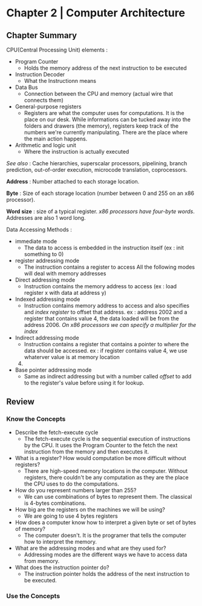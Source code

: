 # Chapter 2 | Computer Architecture

## Chapter Summary

CPU(Central Processing Unit) elements :
-	Program Counter
	-	Holds the memory address of the next instruction to be executed
-	Instruction Decoder
	-	What the Instructionn means
-	Data Bus
	-	Connection between the CPU and memory (actual wire that connects them)
-	General-purpose registers
	-	Registers are what the computer uses for computations. It is the place on our 
	desk. While informations can be tucked away into the folders and drawers (the memory), 
	registers keep track of the numbers we're currently manipulating. There are the place 
	where the main action happens.
-	Arithmetic and logic unit
	-	Where the instruction is actually executed

*See also* : Cache hierarchies, superscalar processors, pipelining, branch prediction, 
out-of-order execution, microcode translation, coprocessors.

**Address** : Number attached to each storage location.

**Byte** : Size of each storage location (number between 0 and 255 on an x86 processor).

**Word size** : size of a typical register. *x86 processors have four-byte words*. 
Addresses are also 1 word long.

Data Accessing Methods :
-	immediate mode
	-	The data to access is embedded in the instruction itself (ex : init something to 0)
-	register addressing mode
	-	The instruction contains a register to access
All the following modes will deal with memory addresses
-	Direct addressing mode
	-	Instruction contains the memory address to access (ex : load register x with data at 
	address y)
-	Indexed addressing mode 
	- Instruction contains memory address to access and also specifies and *index register* 
	to offset that address. ex : address 2002 and a register that contains value 4, the data 
	loaded will be from the address 2006. *On x86 processors we can specify a multiplier for 
	the index*
-	Indirect addressing mode
	-	Instruction contains a register that contains a pointer to where the data should be 
	accessed. ex : if register contains value 4, we use whaterver value is at memory location 
	4.
-	Base pointer addressing mode
	-	Same as indirect addressing but with a number called *offset* to add to the register's 
	value before using it for lookup.

## Review

### Know the Concepts

-	Describe the fetch-execute cycle
	-	The fetch-execute cycle is the sequential execution of instructions by the CPU. It 
	uses the Program Counter to the fetch the next instruction from the memory and then 
	executes it.
-	What is a register? How would computation be more difficult without registers?
	-	There are high-speed memory locations in the computer. Without registers, there couldn't 
	be any computation as they are the place the CPU uses to do the computations.
-	How do you represent numbers larger than 255?
	-	We can use combinations of bytes to represent them. The classical is 4-bytes combinations.
-	How big are the registers on the machines we will be using?
	-	We are going to use 4 bytes registers	
-	How does a computer know how to interpret a given byte or set of bytes of memory?
	-	The computer doesn't. It is the programer that tells the computer how to interpret 
	the memory.
-	What are the addressing modes and what are they used for?
	-	Addressing modes are the different ways we have to access data from memory.
-	What does the instruction pointer do?
	-	The instruction pointer holds the address of the next instruction to be executed.

###	Use the Concepts


